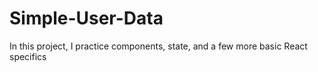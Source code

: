 # Simple-User-Data
In this project, I practice components, state, and a few more basic React specifics
